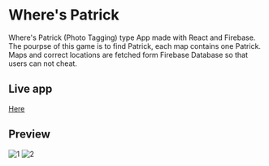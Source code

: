 # Where's Patrick

Where's Patrick (Photo Tagging) type App made with React and Firebase. <br/>
The pourpse of this game is to find Patrick, each map contains one Patrick.<br/>
Maps and correct locations are fetched form Firebase Database so that users can not cheat. <br/>

## Live app

<a href = "https://fufako.github.io/react-photo-tagging-app"/> Here </a>

## Preview

![1](https://user-images.githubusercontent.com/98167497/191062470-5755db36-6ca1-4fab-b3af-0189ad935893.png)
![2](https://user-images.githubusercontent.com/98167497/191062477-7ff55a27-f386-4066-bd21-0774659a89ad.png)

